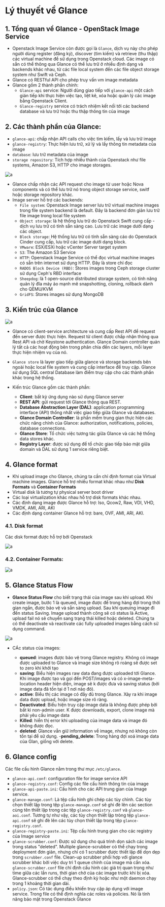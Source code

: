# Lý thuyết về Glance

## 1. Tổng quan về Glance - OpenStack Image Service

- Openstack Image Service còn được gọi là `Glance`, dịch vụ này cho phép người dùng register (đăng ký), discover (tìm kiếm) và retrieve (thu thập) các virtual machine để sử dụng trong Openstack cloud. Các image có sẵn có thể thông qua Glance có thể lưu trữ ở nhiều định dạng và backends khác nhau, từ các file local system đến các file object storage system như Swift và Ceph.
- Glance có RESTful API cho phép truy vấn vm image metadata
- Glance gồm 2 thành phần chính:
  - `Glance-api` service: Người dùng giao tiếp với `glance-api` một cách gián tiếp khi thực hiện việc tạo, liệt kê, xóa hoặc quản lý các image bằng Openstack Client.
  - `Glance-registry` service có trách nhiệm kết nối tới các backend database và lưu trữ hoặc thu thập thông tin của image

## 2. Các thành phần của Glance:

- `glance-api`: chấp nhận API calls cho việc tìm kiếm, lấy và lưu trữ image 
- `glance-registry`: Thực hiện lưu trữ, xử lý và lấy thông tin metadata của image
- `database`: lưu trữ metadata của image
- `storage repository`: Tích hợp nhiều thành của Openstack như file systems, Amazon S3, HTTP cho image storages.

![a](https://f8-zpcloud.zdn.vn/5131490920666600367/3bc5c4352ddbf485adca.jpg)

- Glance chấp nhận các API request cho image từ user hoặc Nova components và có thể lưu trữ nó trong object storage service, switf hoặc storage repository khác.
- Image server hỗ trợ các backends:
  - `File system`: Openstack Image server lưu trữ virtual machine images trong file system backend là default. Đây là backend đơn giản lưu trữ file image trong local file system
  - `Object storage`: là hệ thống lưu trữ do Openstack Swift cung cấp - dịch vụ lưu trữ có tính sẵn sàng cao. Lưu trữ các image dưới dạng các object.
  - `Block storage`: Hệ thống lưu trữ có tính sẵn sàng cáo do Openstack Cinder cung cấp, lưu trữ các image dưới dạng block.
  - `VMware`: ESX/ESXi hoặc vCenter Server target system
  - `S3`: The Amazon S3 Service
  - `HTTP`: Openstack Image Service có thể đọc virtual machine images có sẵn trên internet sử dụng HTTP. Đây là store chỉ đọc
  - `RADOS Block Device (RBD)`: Stores images trong Ceph storage cluster sử dụng Ceph's RBD interface 
  - `Sheepdog`: là 1 open-source distributed storage system, có tính năng quản lý đĩa máy ảo mạnh mẽ snapshotting, cloning, rollback dành cho QEMU/KVM
  - `GridFS`: Stores images sử dụng MongoDB

## 3. Kiến trúc của Glance

![a](https://f8-zpcloud.zdn.vn/3692454939681764668/3b15fd8f4d64943acd75.jpg)

- Glance có client-service architecture và cung cấp Rest API để request đến server được thực hiện. Request từ client được chấp nhận thông qua Rest API và chờ Keystone authentication. Glance Domain controller quản lý tất cả các hoạt động bên trong phân chia đến các layers, mỗi layer thực hiện nhiệm vụ của nó. 
- `Glance store` là layer giao tiếp giữa glance và storage backends bên ngoài hoặc local file system và cung cấp interface để truy cập. Glance sử dụng SQL central Database làm điểm truy cập cho các thành phần khác trong hệ thống.

- Kiến trúc Glance gồm các thành phần:
  - **Client**: bất kỳ ứng dụng nào sử dụng Glance server
  - **REST API**: gửi request tới Glance thông qua REST.
  - **Database Abstraction Layer (DAL)**: application programming interface (API) thống nhất việc giao tiếp giữa Glance và databases.
  - **Glance Domain Controller**: là phần mềm trung gian thực hiện các chức năng chính của Glance: authorization, notifications, policies, database connections.
  - **Glance Store**: Tổ chức việc tương tác giữa Glance và các hệ thống data stores khác.
  - **Registry Layer**: được sử dụng để tổ chức giao tiếp bảo mật giữa domain và DAL sử dụng 1 service riêng biệt.

## 4. Glance format 

- Khi upload image cho Glance, chúng ta cần chỉ định format của Virtual machine images. Glance hỗ trợ nhiều format khác nhau như **Disk Formats** và **Container Formats**
- Virtual disk là tương tự physical server boot driver
- Các loại virtualization khác nhau hỗ trợ disk formats khác nhau.
- Các định dạng image được Glance hỗ trợ: Iso, Qcow2, Raw, VDI, VHD, VMDK, AMI, ARI, AKI
- Các định dạng container Glance hỗ trợ: bare, OVF, AMI, ARI, AKI.

### 4.1. Disk format

Các disk format được hỗ trợ bởi Openstack 

![a](https://f6-zpcloud.zdn.vn/4055159506557474343/923be761808b59d5009a.jpg)

### 4.2. Container Formats:

![a](https://f6-zpcloud.zdn.vn/8092699642442661745/1699d83abfd0668e3fc1.jpg)

## 5. Glance Status Flow

- **Glance Status Flow** cho biết trạng thái của image sau khi upload. Khi create image, bước 1 là queued, image được để trong hàng đợi trong thời gian ngắn, được bảo vệ và sẵn sàng upload. Sau khi queuing image đi đến status Saving. Image upload thành công sẽ có status là Active, upload fail nó sẽ chuyển sang trạng thái killed hoặc deleted. Chúng ta có thể deactivate và reactivate các fully uploaded images bằng cách sử dụng command. 

![a](https://f5-zpcloud.zdn.vn/6372428857474646153/c2e95aaf0a5cd3028a4d.jpg)

- CÁc status của images:

  - **queued**: images được bảo vệ trong Glance registry. Không có image được uploaded to Glance và image size không rõ roàng sẽ được set to zero khi khởi tạo
  - **saving**: Biểu hiện images raw data đang được uploaded tới Glance. Khi image được tạo và gọi đến POST/images và có x-image-meta-location header  hiện diện, image sẽ k được đưa và saving status (bởi image data đã tồn tại ở 1 nơi nào đó).
  - **active**: Biểu thị các image có đầy đủ trong Glance. Xảy ra khi image data được upload, hoặc image size rõ ràng.
  - **Deactivated**: Biểu hiện truy cập image data là không được phép bởi bất kì non-admin user. K được downloads, export, clone image mà phải yêu cầu image data
  - **Killed**: hiển thị error khi uploading của image data và image đó không được đọc.
  - **deleted**: Glance vẫn giữ information về image, nhưng nó không còn tồn tại để sử dụng.
  -**pending_delete**: Trong hàng đợi xoá image data của Glan, giống với delete.

## 6. Glance config

Các file cấu hình Glance nằm trong thư mục `/etc/glance`. 

- `glance-api.conf`: configuration file for image service API
- `glance-registry.conf`: Config các file cấu hình thông tin của image
- `glance-api-paste.ini`: Cấu hình cho các API trung gian của Image service.
- `glance-manage.conf`: Là tệp cấu hình ghi chép các tùy chỉnh. Các tùy chọn thiết lập trong tệp `glance-manage.conf` sẽ ghi đè lên các section cùng tên thiết lập trong các tệp `glance-registry.conf` và `glance-aoi.conf`. Tương tự như vậy, các tùy chọn thiết lập tròng tệp `glance-api.conf` sẽ ghi đè lên các tùy chọn thiết lập trong tệp `glance-registry.conf`.
- `glance-registry-paste.ini`: Tệp cấu hình trung gian cho các registry của Image service
- `glance-scrubber.conf`: Được sử dụng cho quá trình dọn sách các image trong status "deleted". Multiple glance-scrubber có thể chạy trong deployment đơn giản, nhưng chỉ có 1 scrubber được thiết lập để dọn dẹp trong `scrubber.conf` file. Clean-up scrubber phối hợp với glance scrubber khác bởi việc duy trì 1 queue chính của image mà cần xóa. `glance-scrubber.conf` file chỉ định cấu hình các giá trị quan trọng như time giữa các lần runs, thời gian chờ của các image trước khi bị xóa. Glance-scrubber có thể chạy theo định kỳ hoặc như một daemon chạy trong 1 khoảng thời gian dài.
- `policy.json`: Có tác dụng điều khiển truy cập áp dụng với image service. Trong file có thể định nghĩa các roles và policies. Nó là tính năng bảo mật trong Openstack Glance

